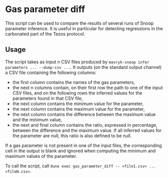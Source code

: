 Gas parameter diff
==================

This script can be used to compare the results of several runs of
Snoop parameter inference. It is useful in particular for detecting
regressions in the carbonated part of the Tezos protocol.

Usage
-----

The script takes as input n CSV files produced by `mavryk-snoop infer
parameters ... --dump-csv ...`. It outputs (on the standard output
channel) a CSV file containing the following columns:
- the first column contains the names of the gas parameters,
- the next n columns contain, on their first row the path to one of the input CSV files, and on the
following rows the inferred values for the parameters found in that CSV file,
- the next column contains the minimum value for the parameter,
- the next column contains the maximum value for the parameter,
- the next column contains the difference between the maximum value and the minimum value,
- the next and final column contains the ratio, expressed in
  percentage, between the difference and the maximum value. If all
  inferred values for the parameter are null, this ratio is also
  defined to be null.

If a gas parameter is not present in one of the input files, the
corresponding cell in the output is blank and ignored when computing
the minimum and maximum values of the parameter.

To call the script, call `dune exec gas_parameter_diff -- <file1.csv> ... <fileN.csv>`.
